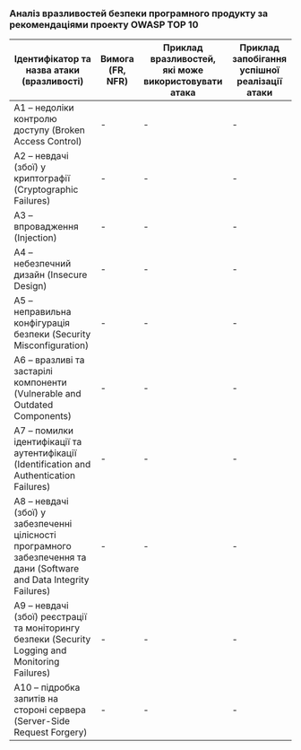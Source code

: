 ### Аналіз вразливостей безпеки програмного продукту за рекомендаціями проекту OWASP TOP 10

| Ідентифікатор та назва атаки (вразливості) | Вимога (FR, NFR) | Приклад вразливостей, які може використовувати атака | Приклад запобігання успішної реалізації атаки |
|-|-|-|-|
| A1 – недоліки контролю доступу (Broken Access Control) | - | - | - |
| A2 – невдачі (збої) у криптографії (Cryptographic Failures) | - | - | - |
| A3 – впровадження (Injection) | - | - | - |
| A4 – небезпечний дизайн (Insecure Design) | - | - | - |
| A5 – неправильна конфігурація безпеки (Security Misconfiguration) | - | - | - |
| A6 – вразливі та застарілі компоненти (Vulnerable and Outdated Components) | - | - | - |
| A7 – помилки ідентифікації та аутентифікації (Identification and Authentication Failures) | - | - | - |
| A8 – невдачі (збої) у забезпеченні цілісності програмного забезпечення та дани (Software and Data Integrity Failures) | - | - | - |
| A9 – невдачі (збої) реєстрації та моніторингу безпеки (Security Logging and Monitoring Failures) | - | - | - |
| A10 – підробка запитів на стороні сервера (Server-Side Request Forgery) | - | - | - |
